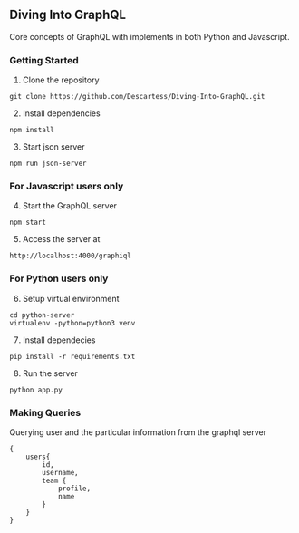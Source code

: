 ## Diving Into GraphQL

Core concepts of GraphQL with implements in both Python and Javascript.

### Getting Started

1. Clone the repository
``` 
git clone https://github.com/Descartess/Diving-Into-GraphQL.git
```

2. Install dependencies
``` 
npm install
```
3. Start json server
```
npm run json-server
```

### For Javascript users only

4. Start the GraphQL server
```
npm start
```
5. Access the server at 
```
http://localhost:4000/graphiql
```

### For Python users only

6. Setup virtual environment 
```
cd python-server 
virtualenv -python=python3 venv
```
7. Install dependecies
```
pip install -r requirements.txt
```

8. Run the server 
```
python app.py
```

### Making Queries

Querying user and  the particular information from the graphql server

```
{
    users{
        id,
        username,
        team {
            profile,
            name
        }
    }
}
```





